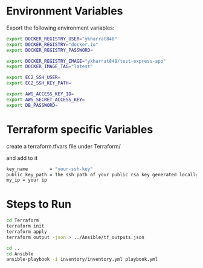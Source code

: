 # Environment Variables

Export the following environment variables:

```bash
export DOCKER_REGISTRY_USER="ykharrat848"
export DOCKER_REGISTRY="docker.io"
export DOCKER_REGISTRY_PASSWORD=

export DOCKER_REGISTRY_IMAGE="ykharrat848/test-express-app"
export DOCKER_IMAGE_TAG="latest"

export EC2_SSH_USER=
export EC2_SSH_KEY_PATH=

export AWS_ACCESS_KEY_ID=
export AWS_SECRET_ACCESS_KEY=
export DB_PASSWORD=
```
# Terraform specific Variables

create a terraform.tfvars file under Terraform/

and add to it 
```bash
key_name        = "your-ssh-key"
public_key_path = The ssh path of your public rsa key generated locally
my_ip = your ip


```


# Steps to Run

```bash
cd Terraform
terraform init
terraform apply
terraform output -json > ../Ansible/tf_outputs.json

cd ..
cd Ansible
ansible-playbook -i inventory/inventory.yml playbook.yml
```
